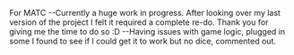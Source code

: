 For MATC
--Currently a huge work in progress. After looking over my last version of the project I felt it required a complete re-do. Thank you for giving me the time to do so :D
--Having issues with game logic, plugged in some I found to see if I could get it to work but no dice, commented out.
